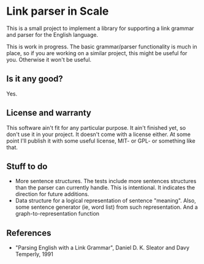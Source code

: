 # Link parser in Scale

This is a small project to implement a library for supporting a link 
grammar and parser for the English language.

This is work in progress. The basic grammar/parser functionality is much
in place, so if you are working on a similar project, this might be useful
for you. Otherwise it won't be useful.

## Is it any good?

Yes.

## License and warranty

This software ain't fit for any particular purpose. It ain't finished yet, 
so don't use it in your project. It doesn't come with a license either. At
some point I'll publish it with some useful license, MIT- or GPL- or 
something like that.

## Stuff to do

- More sentence structures. The tests include more sentences structures 
  than the parser can currently handle. This is intentional. It indicates
  the direction for future additions.
- Data structure for a logical representation of sentence "meaning". Also,
  some sentence generator (ie, word list) from such representation. And a
  graph-to-representation function

## References

- "Parsing English with a Link Grammar", Daniel D. K. Sleator and Davy
  Temperly, 1991
